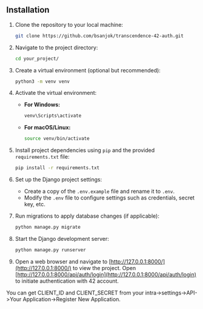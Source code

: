 ## Installation

1. Clone the repository to your local machine:
   ```bash
   git clone https://github.com/bsanjok/transcendence-42-auth.git
   ```

2. Navigate to the project directory:
   ```bash
   cd your_project/
   ```

3. Create a virtual environment (optional but recommended):
   ```bash
   python3 -m venv venv
   ```

4. Activate the virtual environment:
   - **For Windows:**
     ```bash
     venv\Scripts\activate
     ```
   - **For macOS/Linux:**
     ```bash
     source venv/bin/activate
     ```

5. Install project dependencies using `pip` and the provided `requirements.txt` file:
   ```bash
   pip install -r requirements.txt
   ```

6. Set up the Django project settings:
   - Create a copy of the `.env.example` file and rename it to `.env`.
   - Modify the `.env` file to configure settings such as credentials, secret key, etc.

7. Run migrations to apply database changes (if applicable):
   ```bash
   python manage.py migrate
   ```

8. Start the Django development server:
   ```bash
   python manage.py runserver
   ```

9. Open a web browser and navigate to [http://127.0.0.1:8000/](http://127.0.0.1:8000/) to view the project.
Open [http://127.0.0.1:8000/api/auth/login](http://127.0.0.1:8000/api/auth/login) to initiate authentication with 42 account.

You can get CLIENT_ID and CLIENT_SECRET from your intra->settings->API->Your Application->Register New Application. 
